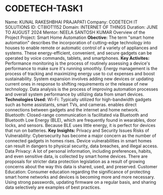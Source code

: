 # CODETECH-TASK1
Name: KUNAL RAKESHBHAI PRAJAPATI
Company: CODETECH IT SOLUTIONS
ID: CT8IOT1152
Domain: INTERNET OF THINGS
Duration: JUNE TO AUGUST 2024
Mentor: NEELA SANTOSH KUMAR
Overview of the Project
Project: Smart Home Automation
**Obective:** The term "smart home automation" describes the incorporation of cutting-edge technology into houses to enable remote or automatic control of a variety of appliances and systems. These energy-efficient, convenient, and secure gadgets can be operated by voice commands, tablets, and smartphones.
**Key Activites:** Performance monitoring is the process of routinely assessing a device's performance to make sure it's running smoothly.
Energy management is the process of tracking and maximizing energy use to cut expenses and boost sustainability.
System expansion involves adding new devices or updating current ones in response to shifting requirements or the release of new technology.
Data analysis is the process of improving automation processes and overall system performance by utilizing data from smart devices. 
**Technologies Used:** Wi-Fi: Typically utilized for high-bandwidth gadgets such as home assistants, smart TVs, and cameras.
enables direct connections between gadgets and the internet and home network.
Bluetooth: Closed-range communication is facilitated via Bluetooth and Bluetooth Low Energy (BLE), which are frequently found in wearables, door locks, and sensors. Because BLE uses little energy, it is perfect for devices that run on batteries.
**Key Insights:** Privacy and Security Issues
Risks of Vulnerability: Cybersecurity has become a major concern as the number of connected gadgets in homes rises. Device vulnerabilities in smart homes can result in dangers to physical security, data breaches, and illegal access.
Data Privacy: A lot of personal information, including preferences, habits, and even sensitive data, is collected by smart home devices. There are proposals for stricter data protection legislation as a result of growing concerns about the way this data is shared, used, and preserved.
Customer Education: Consumer education regarding the significance of protecting smart home networks and devices is becoming more and more necessary. Using strong passwords, updating firmware on a regular basis, and sharing data selectively are examples of best practices.
